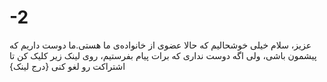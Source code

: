 # -2
عزیز، سلام خیلی خوشحالیم که حالا عضوی از خانواده‌ی ما هستی.ما دوست داریم که پیشمون باشی، ولی اگه دوست نداری که برات پیام بفرستیم، روی لینک زیر کلیک کن تا اشتراکت رو لغو کنی {درج لینک}
